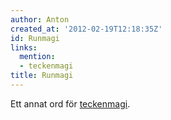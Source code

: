 ```yaml
---
author: Anton
created_at: '2012-02-19T12:18:35Z'
id: Runmagi
links:
  mention:
  - teckenmagi
title: Runmagi
---
```


Ett annat ord för [teckenmagi].

  [teckenmagi]: teckenmagi
